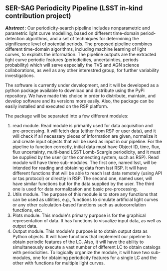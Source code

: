 ## SER-SAG Periodicity Pipeline (LSST in-kind contribution project)

<i> <b> Abstract </i> </b>: Our periodicity-search pipeline includes nonparametric and parametric light curve modelling, based on   different time-domain period-detection algorithms, and a set of techniques for determining the significance level of potential periods. The proposed pipeline combines different time-domain algorithms, including machine learning of light curves, to exploits the information. The pipeline outputs are the extracted light curve periodic features (periodicities, uncertainties, periods probability) which will serve especially the TVS and AGN science collaborations, as well as any other interestred group, for further variability investigations.

<p> 
The software is currently under development, and it will be developed as a  python package available to download and distribute using the PyPi repository. We have made this choice in order to distribute, maintain, and develop software and its versions more easily. Also, the package can be easily installed and executed on the RSP platform.
</p>

<p>
    The package will be separated into a few different modules: </p>
    <ol>
        <li> read module. Read module is primarily used for data acquisition and pre-processing. It will fetch data (either from RSP or user data), and it will check if all necessary pieces of information are given, normalize it and create input objects that will be used as input in our pipeline. For the pipeline to function correctly, initial data must have Object ID, time, flux, flux uncertainty, multi-band LSST Lomb-Scargle periodicity, and it must be supplied by the user (or the connecting system, such as RSP). Read module will have three sub-modules. The first one, named lsst, will be intended for reading and obtaining data from lsst RSP. It will have different functions that will be able to reach lsst data remotely (using API or tas protocol) or directly in RSP. The second one, named user, will have similar functions but for the data supplied by the user. The third one is used for data normalization and basic pre-processing.  </li>
 
<li> Utils module. The purpose of this module is to store any functions that can be used as utilities, e.g., functions to simulate artificial light curves or any other calculation-based functions such as autocorrelation functions, etc. </li>

<li> Plots module. This module's primary purpose is for the graphical representation of data. It has functions to visualize input data, as well as output data. </li>

<li> Output module. This module's purpose is to obtain output data as Python objects. It will have functions that implement our pipeline to obtain periodic features of the LC. Also, it will have the ability to simultaneously execute a vast number of different LC to obtain catalogs with periodicities. To logically organize the module, it will have two sub-modules, one for obtaining periodicity features for a single LC and the other with functions for multiple light curves. </li>
        </ol>

